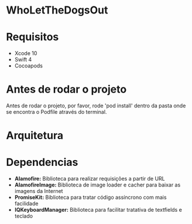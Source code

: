 # WhoLetTheDogsOut
# Requisitos
- Xcode 10
- Swift 4
- Cocoapods

# Antes de rodar o projeto
Antes de rodar o projeto, por favor, rode 'pod install' dentro da pasta onde se encontra o Podfile através do terminal.

# Arquitetura

# Dependencias
- **Alamofire:** Biblioteca para realizar requisições a partir de URL
- **AlamofireImage:** Biblioteca de image loader e cacher para baixar as imagens da Internet
- **PromiseKit:** Biblioteca para tratar código assíncrono com mais facilidade
- **IQKeyboardManager:** Biblioteca para facilitar tratativa de textfields e teclado
